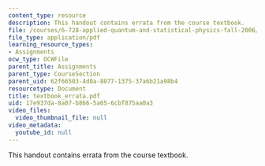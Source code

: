 ```yaml
---
content_type: resource
description: This handout contains errata from the course textbook.
file: /courses/6-728-applied-quantum-and-statistical-physics-fall-2006/17e937da8a07b8665a656cbf875aa0a3_textbook_errata.pdf
file_type: application/pdf
learning_resource_types:
- Assignments
ocw_type: OCWFile
parent_title: Assignments
parent_type: CourseSection
parent_uid: 62f66503-4d0a-8077-1375-37a6b21a98b4
resourcetype: Document
title: textbook_errata.pdf
uid: 17e937da-8a07-b866-5a65-6cbf875aa0a3
video_files:
  video_thumbnail_file: null
video_metadata:
  youtube_id: null
---
```

This handout contains errata from the course textbook.

